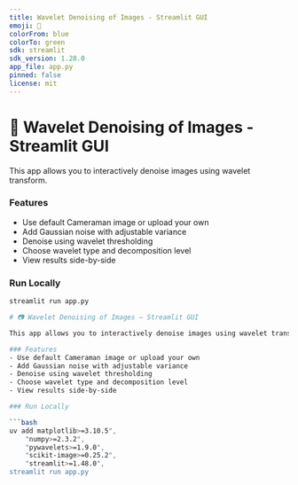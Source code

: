```yaml
---
title: Wavelet Denoising of Images - Streamlit GUI
emoji: 🌊
colorFrom: blue
colorTo: green
sdk: streamlit
sdk_version: 1.28.0
app_file: app.py
pinned: false
license: mit
---
```


# 🌊 Wavelet Denoising of Images - Streamlit GUI

This app allows you to interactively denoise images using wavelet transform.

### Features
- Use default Cameraman image or upload your own
- Add Gaussian noise with adjustable variance
- Denoise using wavelet thresholding
- Choose wavelet type and decomposition level
- View results side-by-side

### Run Locally
```bash
streamlit run app.py

# 📷 Wavelet Denoising of Images – Streamlit GUI

This app allows you to interactively denoise images using wavelet transform.

### Features
- Use default Cameraman image or upload your own
- Add Gaussian noise with adjustable variance
- Denoise using wavelet thresholding
- Choose wavelet type and decomposition level
- View results side-by-side

### Run Locally

```bash
uv add matplotlib>=3.10.5",
    "numpy>=2.3.2",
    "pywavelets>=1.9.0",
    "scikit-image>=0.25.2",
    "streamlit>=1.48.0",
streamlit run app.py
